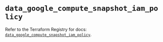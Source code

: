 # `data_google_compute_snapshot_iam_policy`

Refer to the Terraform Registry for docs: [`data_google_compute_snapshot_iam_policy`](https://registry.terraform.io/providers/hashicorp/google/6.50.0/docs/data-sources/compute_snapshot_iam_policy).
